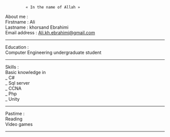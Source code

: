 		     « In the name of Allah »
‌About me :</br>
Firstname : Ali </br>
Lastname  : khorsand Ebrahimi</br>
Email address : Ali.kh.ebrahimi@gmail.com </br>
<hr>
Education :</br>
Computer Engineering undergraduate student
<hr>
Skills :</br>
Basic knowledge in </br>
_ C#</br>
_ Sql server </br>
_ CCNA </br>
_ Php</br>
_ Unity </br>
<hr>
Pastime :</br>
Reading </br>
Video games </br>
<hr>
